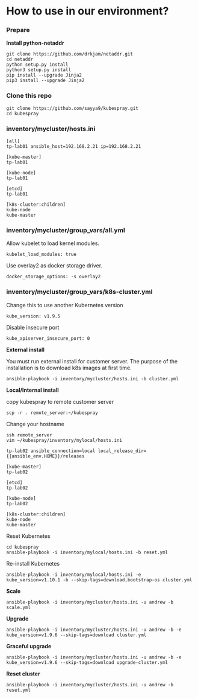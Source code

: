 # How to use in our environment?

### Prepare

**Install python-netaddr**

```
git clone https://github.com/drkjam/netaddr.git
cd netaddr
python setup.py install
python3 setup.py install
pip install --upgrade Jinja2
pip3 install --upgrade Jinja2
```

### Clone this repo

```
git clone https://github.com/sayya9/kubespray.git
cd kubespray
```

### inventory/mycluster/hosts.ini

```
[all]
tp-lab01 ansible_host=192.168.2.21 ip=192.168.2.21

[kube-master]
tp-lab01 	 

[kube-node]
tp-lab01 	 

[etcd]
tp-lab01 	 

[k8s-cluster:children]
kube-node 	 
kube-master 
```

### inventory/mycluster/group_vars/all.yml

Allow kubelet to load kernel modules.

```
kubelet_load_modules: true
```

Use overlay2 as docker storage driver.

```
docker_storage_options: -s overlay2
```

### inventory/mycluster/group_vars/k8s-cluster.yml

Change this to use another Kubernetes version

```
kube_version: v1.9.5
```

Disable insecure port

```
kube_apiserver_insecure_port: 0
```

**External install**

You must run external install for customer server. The purpose of the installation is to download k8s images at first time.

```
ansible-playbook -i inventory/mycluster/hosts.ini -b cluster.yml
```

**Local/Internal install**

copy kubespray to remote customer server

```
scp -r . remote_server:~/kubespray
```

Change your hostname

```
ssh remote_server
vim ~/kubespray/inventory/mylocal/hosts.ini
```

```
tp-lab02 ansible_connection=local local_release_dir={{ansible_env.HOME}}/releases

[kube-master]
tp-lab02

[etcd]
tp-lab02

[kube-node]
tp-lab02

[k8s-cluster:children]
kube-node
kube-master
```

Reset Kubernetes

```
cd kubespray
ansible-playbook -i inventory/mylocal/hosts.ini -b reset.yml
```

Re-install Kubernetes

```
ansible-playbook -i inventory/mylocal/hosts.ini -e kube_version=v1.10.1 -b --skip-tags=download,bootstrap-os cluster.yml
```

**Scale**

```
ansible-playbook -i inventory/mycluster/hosts.ini -u andrew -b scale.yml
```

**Upgrade**

```
ansible-playbook -i inventory/mycluster/hosts.ini -u andrew -b -e kube_version=v1.9.6 --skip-tags=download cluster.yml
```

**Graceful upgrade**

```
ansible-playbook -i inventory/mycluster/hosts.ini -u andrew -b -e kube_version=v1.9.6 --skip-tags=download upgrade-cluster.yml
```

**Reset cluster**

```
ansible-playbook -i inventory/mycluster/hosts.ini -u andrew -b reset.yml
```
